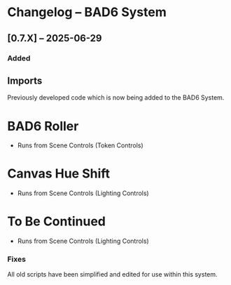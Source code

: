 # Changelog – BAD6 System

## [0.7.X] – 2025-06-29
### Added
## Imports
Previously developed code which is now being added to the BAD6 System.
# BAD6 Roller
- Runs from Scene Controls (Token Controls)
# Canvas Hue Shift
- Runs from Scene Controls (Lighting Controls)
# To Be Continued
- Runs from Scene Controls (Lighting Controls)
### Fixes
All old scripts have been simplified and edited for use within this system.

